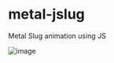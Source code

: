 # metal-jslug
Metal Slug animation using JS 

![image](https://user-images.githubusercontent.com/40416044/144618168-c74fff9e-1fed-4727-b78f-f1b269714ee9.png)

